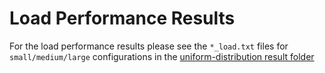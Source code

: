 # Load Performance Results

For the load performance results please see the `*_load.txt`  files for `small/medium/large`  configurations in the [uniform-distribution result folder](../../uniform-distribution/) 